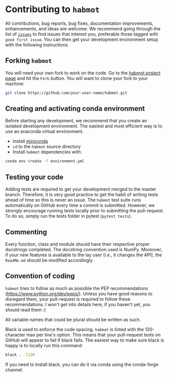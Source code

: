 # Contributing to `habmot`
All contributions, bug reports, bug fixes, documentation improvements, enhancements, and ideas are welcome.
We recommend going through the list of [`issues`](https://github.com/cr-crme/habmot/issues) to find issues that interest you, preferable those tagged with `good first issue`.
You can then get your development environment setup with the following instructions.

## Forking `habmot`

You will need your own fork to work on the code.
Go to the [habmot project page](https://github.com/cr-crme/habmot/) and hit the `Fork` button.
You will want to clone your fork to your machine:

```bash
git clone https://github.com/your-user-name/habmot.git
```

## Creating and activating conda environment

Before starting any development, we recommend that you create an isolated development environment. 
The easiest and most efficient way is to use an anaconda virtual environment. 

- Install [miniconda](https://conda.io/miniconda.html)
- `cd` to the `habmot` source directory
- Install `habmot` dependencies with:

```bash
conda env create -f environment.yml
```

## Testing your code

Adding tests are required to get your development merged to the master branch. 
Therefore, it is very good practice to get the habit of writing tests ahead of time so this is never an issue.
The `habmot` test suite runs automatically on GitHub every time a commit is submitted.
However, we strongly encourage running tests locally prior to submitting the pull-request.
To do so, simply run the tests folder in pytest (`pytest tests`).

## Commenting

Every function, class and module should have their respective proper docstrings completed.
The docstring convention used is NumPy. 
Moreover, if your new features is available to the lay user (i.e., it changes the API), the `ReadMe.md` should be modified accordingly.

## Convention of coding

`habmot` tries to follow as much as possible the PEP recommendations (https://www.python.org/dev/peps/). 
Unless you have good reasons to disregard them, your pull-request is required to follow these recommendations. 
I won't get into details here, if you haven't yet, you should read them :) 

All variable names that could be plural should be written as such.

Black is used to enforce the code spacing. 
`habmot` is linted with the 120-character max per line's option. 
This means that your pull-request tests on GitHub will appear to fail if black fails. 
The easiest way to make sure black is happy is to locally run this command:
```bash
black . -l120
```
If you need to install black, you can do it via conda using the conda-forge channel.

